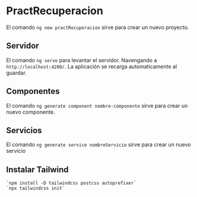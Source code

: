 # PractRecuperacion

El comando `ng new practRecuperacion` sirve para crear un nuevo proyecto.
## Servidor

El comando `ng serve` para levantar el servidor. Navengando a `http://localhost:4200/`. La aplicación se recarga automaticamente al guardar.

## Componentes

El comando `ng generate component nombre-componente` sirve para crear un nuevo componente.

## Servicios

El comando `ng generate service nombreServicio` sirve para crear un nuevo servicio

## Instalar Tailwind

    `npm install -D tailwindcss postcss autoprefixer`
    `npx tailwindcss init`
